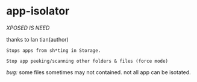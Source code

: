 # app-isolator

*XPOSED IS NEED*

thanks to lan tian(author)

    Stops apps from sh*ting in Storage.

    Stop app peeking/scanning other folders & files (force mode)

*bug:*
some files sometimes may not contained.
not all app can be isotated.

